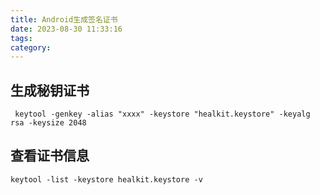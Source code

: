 ```yaml
---
title: Android生成签名证书
date: 2023-08-30 11:33:16
tags:
category:
---
```


## 生成秘钥证书

```shell
 keytool -genkey -alias "xxxx" -keystore "healkit.keystore" -keyalg rsa -keysize 2048
```

## 查看证书信息

```shell
keytool -list -keystore healkit.keystore -v
```
